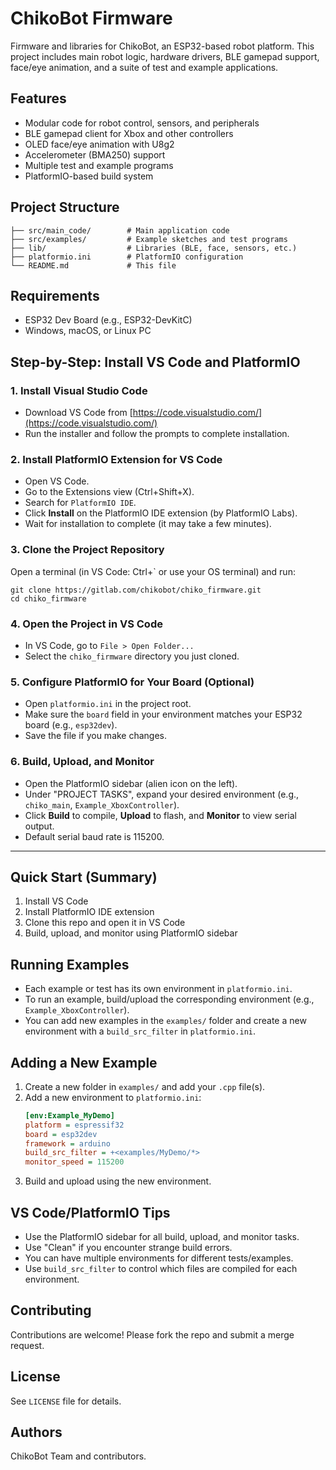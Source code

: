 
# ChikoBot Firmware

Firmware and libraries for ChikoBot, an ESP32-based robot platform. This project includes main robot logic, hardware drivers, BLE gamepad support, face/eye animation, and a suite of test and example applications.

## Features
- Modular code for robot control, sensors, and peripherals
- BLE gamepad client for Xbox and other controllers
- OLED face/eye animation with U8g2
- Accelerometer (BMA250) support
- Multiple test and example programs
- PlatformIO-based build system

## Project Structure

```
├── src/main_code/        # Main application code
├── src/examples/         # Example sketches and test programs
├── lib/                  # Libraries (BLE, face, sensors, etc.)
├── platformio.ini        # PlatformIO configuration
└── README.md             # This file
```


## Requirements
- ESP32 Dev Board (e.g., ESP32-DevKitC)
- Windows, macOS, or Linux PC

## Step-by-Step: Install VS Code and PlatformIO

### 1. Install Visual Studio Code
- Download VS Code from [https://code.visualstudio.com/](https://code.visualstudio.com/)
- Run the installer and follow the prompts to complete installation.

### 2. Install PlatformIO Extension for VS Code
- Open VS Code.
- Go to the Extensions view (Ctrl+Shift+X).
- Search for `PlatformIO IDE`.
- Click **Install** on the PlatformIO IDE extension (by PlatformIO Labs).
- Wait for installation to complete (it may take a few minutes).

### 3. Clone the Project Repository
Open a terminal (in VS Code: Ctrl+` or use your OS terminal) and run:
```
git clone https://gitlab.com/chikobot/chiko_firmware.git
cd chiko_firmware
```

### 4. Open the Project in VS Code
- In VS Code, go to `File > Open Folder...`
- Select the `chiko_firmware` directory you just cloned.

### 5. Configure PlatformIO for Your Board (Optional)
- Open `platformio.ini` in the project root.
- Make sure the `board` field in your environment matches your ESP32 board (e.g., `esp32dev`).
- Save the file if you make changes.

### 6. Build, Upload, and Monitor
- Open the PlatformIO sidebar (alien icon on the left).
- Under "PROJECT TASKS", expand your desired environment (e.g., `chiko_main`, `Example_XboxController`).
- Click **Build** to compile, **Upload** to flash, and **Monitor** to view serial output.
- Default serial baud rate is 115200.

---

## Quick Start (Summary)
1. Install VS Code
2. Install PlatformIO IDE extension
3. Clone this repo and open it in VS Code
4. Build, upload, and monitor using PlatformIO sidebar

## Running Examples

- Each example or test has its own environment in `platformio.ini`.
- To run an example, build/upload the corresponding environment (e.g., `Example_XboxController`).
- You can add new examples in the `examples/` folder and create a new environment with a `build_src_filter` in `platformio.ini`.

## Adding a New Example
1. Create a new folder in `examples/` and add your `.cpp` file(s).
2. Add a new environment to `platformio.ini`:
	```ini
	[env:Example_MyDemo]
	platform = espressif32
	board = esp32dev
	framework = arduino
	build_src_filter = +<examples/MyDemo/*>
	monitor_speed = 115200
	```
3. Build and upload using the new environment.

## VS Code/PlatformIO Tips
- Use the PlatformIO sidebar for all build, upload, and monitor tasks.
- Use "Clean" if you encounter strange build errors.
- You can have multiple environments for different tests/examples.
- Use `build_src_filter` to control which files are compiled for each environment.

## Contributing
Contributions are welcome! Please fork the repo and submit a merge request.

## License
See `LICENSE` file for details.

## Authors
ChikoBot Team and contributors.
